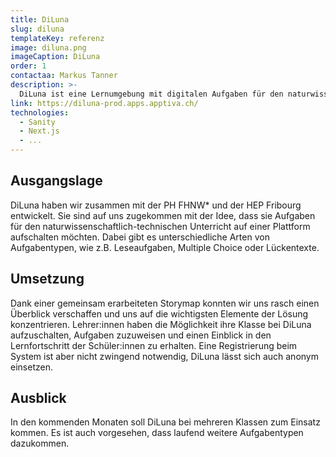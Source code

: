 ```yaml
---
title: DiLuna
slug: diluna
templateKey: referenz
image: diluna.png
imageCaption: DiLuna
order: 1
contactaa: Markus Tanner
description: >-
  DiLuna ist eine Lernumgebung mit digitalen Aufgaben für den naturwissenschaftlich-technischen Unterricht in der Oberstufe. Schüler:innen werden beim Lernen und Lösen von Aufgaben durch Feedback unterstützt.
link: https://diluna-prod.apps.apptiva.ch/
technologies:
  - Sanity
  - Next.js
  - ...
---
```


## Ausgangslage

DiLuna haben wir zusammen mit der PH FHNW\* und der HEP Fribourg entwickelt. Sie sind auf uns zugekommen mit der Idee, dass sie Aufgaben für den naturwissenschaftlich-technischen Unterricht auf einer Plattform aufschalten möchten. Dabei gibt es unterschiedliche Arten von Aufgabentypen, wie z.B. Leseaufgaben, Multiple Choice oder Lückentexte.

## Umsetzung

Dank einer gemeinsam erarbeiteten Storymap konnten wir uns rasch einen Überblick verschaffen und uns auf die wichtigsten Elemente der Lösung konzentrieren. Lehrer:innen haben die Möglichkeit ihre Klasse bei DiLuna aufzuschalten, Aufgaben zuzuweisen und einen Einblick in den Lernfortschritt der Schüler:innen zu erhalten. Eine Registrierung beim System ist aber nicht zwingend notwendig, DiLuna lässt sich auch anonym einsetzen.

## Ausblick

In den kommenden Monaten soll DiLuna bei mehreren Klassen zum Einsatz kommen. Es ist auch vorgesehen, dass laufend weitere Aufgabentypen dazukommen.

